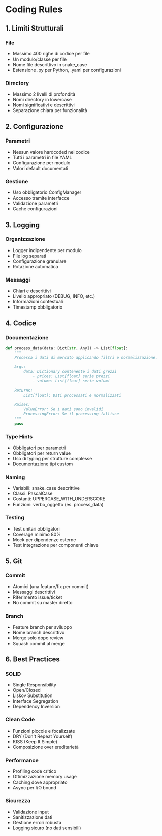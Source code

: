 # Coding Rules

## 1. Limiti Strutturali

### File
- Massimo 400 righe di codice per file
- Un modulo/classe per file
- Nome file descrittivo in snake_case
- Estensione .py per Python, .yaml per configurazioni

### Directory
- Massimo 2 livelli di profondità
- Nomi directory in lowercase
- Nomi significativi e descrittivi
- Separazione chiara per funzionalità

## 2. Configurazione

### Parametri
- Nessun valore hardcoded nel codice
- Tutti i parametri in file YAML
- Configurazione per modulo
- Valori default documentati

### Gestione
- Uso obbligatorio ConfigManager
- Accesso tramite interfacce
- Validazione parametri
- Cache configurazioni

## 3. Logging

### Organizzazione
- Logger indipendente per modulo
- File log separati
- Configurazione granulare
- Rotazione automatica

### Messaggi
- Chiari e descrittivi
- Livello appropriato (DEBUG, INFO, etc.)
- Informazioni contestuali
- Timestamp obbligatorio

## 4. Codice

### Documentazione
```python
def process_data(data: Dict[str, Any]) -> List[float]:
    """
    Processa i dati di mercato applicando filtri e normalizzazione.

    Args:
        data: Dictionary contenente i dati grezzi
            - prices: List[float] serie prezzi
            - volume: List[float] serie volumi
            
    Returns:
        List[float]: Dati processati e normalizzati
        
    Raises:
        ValueError: Se i dati sono invalidi
        ProcessingError: Se il processing fallisce
    """
    pass
```

### Type Hints
- Obbligatori per parametri
- Obbligatori per return value
- Uso di typing per strutture complesse
- Documentazione tipi custom

### Naming
- Variabili: snake_case descrittive
- Classi: PascalCase
- Costanti: UPPERCASE_WITH_UNDERSCORE
- Funzioni: verbo_oggetto (es. process_data)

### Testing
- Test unitari obbligatori
- Coverage minimo 80%
- Mock per dipendenze esterne
- Test integrazione per componenti chiave

## 5. Git

### Commit
- Atomici (una feature/fix per commit)
- Messaggi descrittivi
- Riferimento issue/ticket
- No commit su master diretto

### Branch
- Feature branch per sviluppo
- Nome branch descrittivo
- Merge solo dopo review
- Squash commit al merge

## 6. Best Practices

### SOLID
- Single Responsibility
- Open/Closed
- Liskov Substitution
- Interface Segregation
- Dependency Inversion

### Clean Code
- Funzioni piccole e focalizzate
- DRY (Don't Repeat Yourself)
- KISS (Keep It Simple)
- Composizione over ereditarietà

### Performance
- Profiling code critico
- Ottimizzazione memory usage
- Caching dove appropriato
- Async per I/O bound

### Sicurezza
- Validazione input
- Sanitizzazione dati
- Gestione errori robusta
- Logging sicuro (no dati sensibili)
